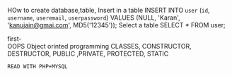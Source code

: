 HOw to create  database,table,
Insert in a table
    INSERT INTO `user` (`id`, `username`, `useremail`, `userpassword`) VALUES (NULL, 'Karan', 'kanujain@gmai.com', MD5('12345'));
Select a table
    SELECT * FROM  user; 

first-  
    OOPS
    Object orinted programming 
    CLASSES, CONSTRUCTOR, DESTRUCTOR, PUBLIC ,PRIVATE, PROTECTED, STATIC

    READ WITH PHP+MYSQL